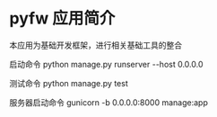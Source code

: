 pyfw 应用简介
======



本应用为基础开发框架，进行相关基础工具的整合


启动命令  python manage.py runserver --host 0.0.0.0


测试命令  python manage.py test


服务器启动命令 gunicorn -b 0.0.0.0:8000  manage:app




